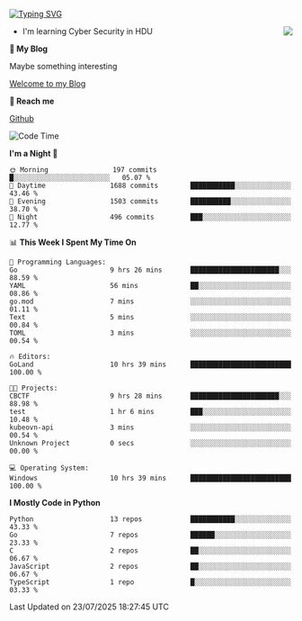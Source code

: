 [![Typing SVG](https://readme-typing-svg.herokuapp.com?font=Fira+Code&pause=1000&random=false&width=450&height=60&lines=Hello+%F0%9F%91%8B%F0%9F%8F%BB;I'm+JBNRZ)](https://git.io/typing-svg)

<a href="#">
  <img align="right" src="https://github-readme-stats.vercel.app/api?username=JBNRZ&show_icons=true&bg_color=15,f2f7fd,E0EAFC" />
</a>

- I'm learning Cyber Security in HDU

 **🌱 My Blog**

Maybe something interesting

[Welcome to my Blog](https://jbnrz.com.cn/)

 **💬 Reach me** 

[Github](https://github.com/JBNRZ)


<!--START_SECTION:waka-->
![Code Time](http://img.shields.io/badge/Code%20Time-1%2C324%20hrs%205%20mins-blue)

**I'm a Night 🦉** 

```text
🌞 Morning                197 commits         █░░░░░░░░░░░░░░░░░░░░░░░░   05.07 % 
🌆 Daytime                1688 commits        ███████████░░░░░░░░░░░░░░   43.46 % 
🌃 Evening                1503 commits        ██████████░░░░░░░░░░░░░░░   38.70 % 
🌙 Night                  496 commits         ███░░░░░░░░░░░░░░░░░░░░░░   12.77 % 
```


📊 **This Week I Spent My Time On** 

```text
💬 Programming Languages: 
Go                       9 hrs 26 mins       ██████████████████████░░░   88.59 % 
YAML                     56 mins             ██░░░░░░░░░░░░░░░░░░░░░░░   08.86 % 
go.mod                   7 mins              ░░░░░░░░░░░░░░░░░░░░░░░░░   01.11 % 
Text                     5 mins              ░░░░░░░░░░░░░░░░░░░░░░░░░   00.84 % 
TOML                     3 mins              ░░░░░░░░░░░░░░░░░░░░░░░░░   00.54 % 

🔥 Editors: 
GoLand                   10 hrs 39 mins      █████████████████████████   100.00 % 

🐱‍💻 Projects: 
CBCTF                    9 hrs 28 mins       ██████████████████████░░░   88.98 % 
test                     1 hr 6 mins         ███░░░░░░░░░░░░░░░░░░░░░░   10.48 % 
kubeovn-api              3 mins              ░░░░░░░░░░░░░░░░░░░░░░░░░   00.54 % 
Unknown Project          0 secs              ░░░░░░░░░░░░░░░░░░░░░░░░░   00.00 % 

💻 Operating System: 
Windows                  10 hrs 39 mins      █████████████████████████   100.00 % 
```

**I Mostly Code in Python** 

```text
Python                   13 repos            ███████████░░░░░░░░░░░░░░   43.33 % 
Go                       7 repos             ██████░░░░░░░░░░░░░░░░░░░   23.33 % 
C                        2 repos             ██░░░░░░░░░░░░░░░░░░░░░░░   06.67 % 
JavaScript               2 repos             ██░░░░░░░░░░░░░░░░░░░░░░░   06.67 % 
TypeScript               1 repo              █░░░░░░░░░░░░░░░░░░░░░░░░   03.33 % 
```




 Last Updated on 23/07/2025 18:27:45 UTC
<!--END_SECTION:waka-->
